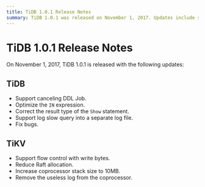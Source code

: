 ```yaml
---
title: TiDB 1.0.1 Release Notes
summary: TiDB 1.0.1 was released on November 1, 2017. Updates include support for canceling DDL Job, optimizing the `IN` expression, correcting the result type of the `Show` statement, supporting log slow query into a separate log file, and fixing bugs. TiKV now supports flow control with write bytes, reduces Raft allocation, increases coprocessor stack size to 10MB, and removes the useless log from the coprocessor.
---
```


# TiDB 1.0.1 Release Notes

On November 1, 2017, TiDB 1.0.1 is released with the following updates:

## TiDB

- Support canceling DDL Job.
- Optimize the `IN` expression.
- Correct the result type of the `Show` statement.
- Support log slow query into a separate log file.
- Fix bugs.

## TiKV

- Support flow control with write bytes.
- Reduce Raft allocation.
- Increase coprocessor stack size to 10MB.
- Remove the useless log from the coprocessor.
